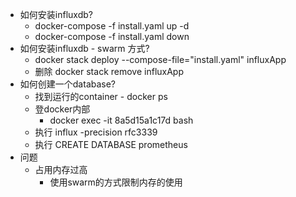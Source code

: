 * 如何安装influxdb?
	* docker-compose -f install.yaml up -d
	* docker-compose -f install.yaml down
* 如何安装influxdb - swarm 方式?
	* docker stack deploy --compose-file="install.yaml" influxApp
	* 删除 docker stack remove influxApp
* 如何创建一个database?
	* 找到运行的container - docker ps
	* 登docker内部
		* docker exec -it 8a5d15a1c17d bash
	* 执行 influx -precision rfc3339
	* 执行 CREATE DATABASE prometheus
* 问题
	* 占用内存过高
		* 使用swarm的方式限制内存的使用